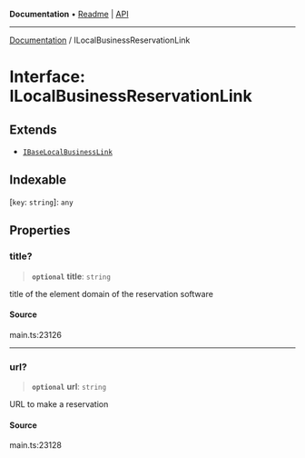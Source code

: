 **Documentation** • [Readme](../README.md) \| [API](../globals.md)

***

[Documentation](../README.md) / ILocalBusinessReservationLink

# Interface: ILocalBusinessReservationLink

## Extends

- [`IBaseLocalBusinessLink`](IBaseLocalBusinessLink.md)

## Indexable

 \[`key`: `string`\]: `any`

## Properties

### title?

> **`optional`** **title**: `string`

title of the element
domain of the reservation software

#### Source

main.ts:23126

***

### url?

> **`optional`** **url**: `string`

URL to make a reservation

#### Source

main.ts:23128
